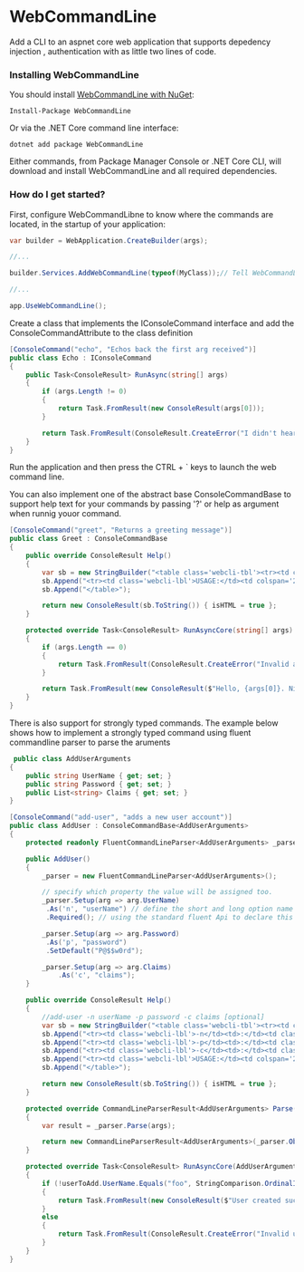 # WebCommandLine
Add a CLI to an aspnet core web application that supports depedency injection , authentication with as little two lines of code.

### Installing WebCommandLine

You should install [WebCommandLine with NuGet](https://www.nuget.org/packages/WebCommandLine):

    Install-Package WebCommandLine
    
Or via the .NET Core command line interface:

    dotnet add package WebCommandLine

Either commands, from Package Manager Console or .NET Core CLI, will download and install WebCommandLine and all required dependencies.

### How do I get started?

First, configure WebCommandLibne to know where the commands are located, in the startup of your application:

```csharp
var builder = WebApplication.CreateBuilder(args);

//...

builder.Services.AddWebCommandLine(typeof(MyClass));// Tell WebCommandLine which assembly to scan for console commands

//...

app.UseWebCommandLine();

```

Create a class that implements the IConsoleCommand interface and add the ConsoleCommandAttribute to the class definition

```csharp
[ConsoleCommand("echo", "Echos back the first arg received")]
public class Echo : IConsoleCommand
{
    public Task<ConsoleResult> RunAsync(string[] args)
    {
        if (args.Length != 0)
        {
            return Task.FromResult(new ConsoleResult(args[0]));
        }

        return Task.FromResult(ConsoleResult.CreateError("I didn't hear anything!"));
    }
}
```
Run the application and then press the CTRL + ` keys to launch the web command line.

You can also implement one of the abstract base ConsoleCommandBase to support help text for your commands by passing '?' or help as argument when runnig youor command.

```csharp
[ConsoleCommand("greet", "Returns a greeting message")]
public class Greet : ConsoleCommandBase
{
    public override ConsoleResult Help()
    {
        var sb = new StringBuilder("<table class='webcli-tbl'><tr><td colspan='3' class='webcli-val'>Lists available arguments</td></tr>");
        sb.Append("<tr><td class='webcli-lbl'>USAGE:</td><td colspan='2' class='webcli-val'>greet nyron</td></tr>");
        sb.Append("</table>");

        return new ConsoleResult(sb.ToString()) { isHTML = true };
    }

    protected override Task<ConsoleResult> RunAsyncCore(string[] args)
    {
        if (args.Length == 0)
        {
            return Task.FromResult(ConsoleResult.CreateError("Invalid argument pass"));
        }

        return Task.FromResult(new ConsoleResult($"Hello, {args[0]}. Nice to meet you!!") { isHTML = false });
    }
}
```
There is also support for strongly typed commands. The example below shows how to implement a strongly typed command using fluent commandline parser to parse the aruments

```csharp
 public class AddUserArguments
{
    public string UserName { get; set; }
    public string Password { get; set; }
    public List<string> Claims { get; set; }
}

[ConsoleCommand("add-user", "adds a new user account")]
public class AddUser : ConsoleCommandBase<AddUserArguments>
{
    protected readonly FluentCommandLineParser<AddUserArguments> _parser;

    public AddUser()
    {
        _parser = new FluentCommandLineParser<AddUserArguments>();

        // specify which property the value will be assigned too.
        _parser.Setup(arg => arg.UserName)
         .As('n', "userName") // define the short and long option name
         .Required(); // using the standard fluent Api to declare this Option as required.

        _parser.Setup(arg => arg.Password)
         .As('p', "password")
         .SetDefault("P@$$w0rd");

        _parser.Setup(arg => arg.Claims)
            .As('c', "claims");
    }

    public override ConsoleResult Help()
    {
        //add-user -n userName -p password -c claims [optional]
        var sb = new StringBuilder("<table class='webcli-tbl'><tr><td colspan='3' class='webcli-val'>Lists available arguments</td></tr>");
        sb.Append("<tr><td class='webcli-lbl'>-n</td><td>:</td><td class='webcli-val'>Name that uniquely identifies user</td></tr>");
        sb.Append("<tr><td class='webcli-lbl'>-p</td><td>:</td><td class='webcli-val'>User password, Default will be used is not value is provided</td></tr>");
        sb.Append("<tr><td class='webcli-lbl'>-c</td><td>:</td><td class='webcli-val'>Claims that determine what funcions the user can access. Valid options includes:              reports,user, customer & webcli (optional)</td></tr>");
        sb.Append("<tr><td class='webcli-lbl'>USAGE:</td><td colspan='2' class='webcli-val'>add-user -n nyron.williams@willcorp.com -p MySecretPassword -c                          \"report,user,webcli\" -w 1</td></tr>");
        sb.Append("</table>");

        return new ConsoleResult(sb.ToString()) { isHTML = true };
    }

    protected override CommandLineParserResult<AddUserArguments> Parse(string[] args)
    {
        var result = _parser.Parse(args);

        return new CommandLineParserResult<AddUserArguments>(_parser.Object, result.ErrorText);
    }

    protected override Task<ConsoleResult> RunAsyncCore(AddUserArguments userToAdd)
    {
        if (!userToAdd.UserName.Equals("foo", StringComparison.OrdinalIgnoreCase))
        {
            return Task.FromResult(new ConsoleResult($"User created successfully"));
        }
        else
        {
            return Task.FromResult(ConsoleResult.CreateError("Invalid username"));
        }
    }
}
```
